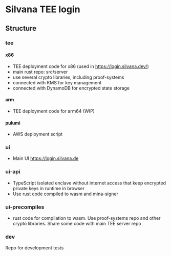 # Silvana TEE login

## Structure

### tee

#### x86

- TEE deployment code for x86 (used in https://login.silvana.dev/)
- main rust repo: src/server
- use several crypto libraries, including proof-systems
- connected with KMS for key management
- connected with DynamoDB for encrypted state storage

#### arm

- TEE deployment code for arm64 (WIP)

#### pulumi

- AWS deployment script

### ui

- Main UI https://login.silvana.de

### ui-api

- TypeScript isolated enclave without internet access that keep encrypted private keys in runtime in browser
- Use rust code compiled to wasm and mina-signer

### ui-precompiles

- rust code for compilation to wasm. Use proof-systems repo and other crypto libraries. Share some code with main TEE server repo

### dev

Repo for development tests
